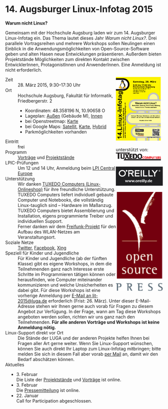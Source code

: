 # 14. Augsburger Linux-Infotag 2015
__Warum nicht Linux?__

Gemeinsam mit der Hochschule Augsburg laden wir zum 14. Augsburger Linux-Infotag ein. Das Thema lautet dieses Jahr <em>Warum nicht Linux?</em>. Drei parallele Vortragsreihen und mehrere Workshops sollen
Neulingen einen Einblick in die Anwendungsmöglichkeiten von Open-Source-Software geben und alten Hasen neue Entwicklungen präsentieren. Außerdem bieten Projektstände Möglichkeiten zum direkten Kontakt zwischen EntwicklerInnen, ProtagonistInnen und AnwenderInnen.
Eine Anmeldung ist nicht erforderlich.

<div style="float:right;"><a href="/download/lit_2015/poster.pdf"><img src="/images/LIT-2015/poster.png" style="width: 144px"></a>
<br>
<br>unterstützt von:
<br>
<a href="http://www.linux-onlineshop.de/"><img src="/images/LIT-2015/tuxedo.png" alt="TUXEDO Computers, Linux-Onlineshop"></a><br><br>
<a href="http://www.oreilly.de/"><img src="/images/LIT-2015/oreilly.jpeg" alt="O'Reilly Verlag" style="width: 150px; height: 61px"></a><br>
<br>
<a href="http://www.opensourcepress.de/"><img src="/images/LIT-2015/osp.png" alt="Open Source Press" style="width: 150px; height: 316px"></a><br>
<br>

</div>

<dl class="aufz">
  <dt>Zeit</dt>
  <dd>28. März 2015, 9:30–17:30 Uhr</dd>

  <dt>Ort</dt>
  <dd>Hochschule Augsburg, Fakultät für Informatik, Friedbergerstr. 2
    <ul style="margin-left: 0em;">
      <li>Koordinaten: 48.358196 N, 10.90658 O</li>
      <li>Lageplan:
         <a href="http://www.hs-augsburg.de/hochschule/lageplan/alle/index.html">Außen</a> (Gebäude M), 
         <a href="http://www.hs-augsburg.de/hochschule/lageplan/gebaeudeplan/rotes_tor/m-bau/m1/index.html">Innen</a>
      </li>
      <li>bei Openstreetmap: <a href="http://www.openstreetmap.org/index.html?mlat=48.3584&amp;mlon=10.9061&amp;zoom=16">Karte</a>
      </li><li>bei Google Maps: <a href="http://maps.google.de/maps?f=q&amp;hl=de&amp;geocode=&amp;q=48.358196,10.90658&amp;ie=UTF8&amp;t=k&amp;z=16&amp;iwloc=addr">Satellit</a>, <a href="http://maps.google.de/maps?f=q&amp;hl=de&amp;geocode=&amp;q=48.358196,10.90658&amp;ie=UTF8&amp;ll=48.358202,10.90657&amp;spn=0.009909,0.019913&amp;z=16&amp;iwloc=addr">Karte</a>, <a href="http://maps.google.de/maps?f=q&amp;q=48.358196,10.90658&amp;ie=UTF8&amp;ll=48.358202,10.90657&amp;spn=0.009909,0.019913&amp;t=h&amp;z=16&amp;iwloc=addr">Hybrid</a></li>
       <li> Parkmöglichkeiten vorhanden
    </li></ul>
  </dd>
  <dt>Eintritt</dt><dd>frei</dd>
  <dt>Programm</dt><dd><a href="Programm/">Vorträge</a> und <a href="Staende/">Projektstände</a></dd>
<dt>LPIC-Prüfungen</dt><dd>Um 12 und 14 Uhr, Anmeldung beim <a href="http://lpievent.lpice.eu/">LPI Central Europe</a></dd>
  
<dt>Unterstützung</dt>
<dd>Wir danken <a href="http://www.linux-onlineshop.de/">TUXEDO Computers (Linux-Onlineshop)</a> für ihre freundliche Unterstützung. TUXEDO Computers liefert individuell gebaute Computer und Notebooks, die vollständig Linux-tauglich sind – Hardware im Maßanzug. TUXEDO Computers bietet Assemblierung und Installation, eigens programmierte Treiber und individuellen Support.</dd>
<dd>Ferner danken wir dem <a href="http://augsburg.freifunk.net/">Freifunk-Projekt</a> für den Aufbau des WLAN-Netzes am Veranstaltungsort.</dd>

  <dt>Soziale Netze</dt><dd>
    <a href="http://twitter.com/lit_augsburg">Twitter</a>,     
    <a href="https://www.facebook.com/events/341072976093018/">Facebook</a>,
    <a href="https://www.xing.com/events/14-augsburger-linux-infotag-2015-1505532">Xing</a>
</dd>

<dt>Speziell für Kinder und Jugendliche</dt>
<dd>Für Kinder und Jugendliche (ab der fünften Klasse) gibt es eigene Workshops, in dem die Teilnehmenden ganz nach Interesse erste Schritte im Programmieren tätigen können oder herausfinden, wie Computer miteinander kommunizieren und welche Unsicherheiten es dabei gibt. Für diese Workshops ist eine vorherige Anmeldung per <a href="mailto:lit-2015@luga.de">E-Mail an lit-2015@luga.de</a> erforderlich (Frist: 26. März). Unter dieser E-Mail-Adresse stehen wir Ihnen gerne auch vorab für Fragen zu diesem Angebot zur Verfügung. In der Frage, wann am Tag diese Workshops angeboten werden sollen, richten wir uns ganz nach den Teilnehmenden. <strong>Für alle anderen Vorträge und Workshops ist keine Anmeldung nötig.</strong>
</dd>

<dt>Linux-Support direkt vor Ort</dt>
<dd>Die Stände der LUGA und der anderen Projekte helfen Ihnen bei Fragen aller Art gerne weiter. Wenn Sie Linux-Support wünschen, können Sie auch direkt Ihr Laptop zum Linux-Infotag mitbringen; bitte melden Sie sich in diesem Fall aber vorab <a href="mailto:lit-2015@luga.de">per Mail</a> an, damit wir den Bedarf abschätzen können.</dd>

<dt>Aktuelles</dt><dd>
<ul style="margin-left: -2em;">

<li>3. Februar <br>
Die Liste der <a href="Staende/">Projektstände</a> und <a href="Programm/">Vorträge</a> ist online.</li>

<li>3. Februar <br>
Die <a href="Presse/">Pressemitteilung</a> ist online.</li>

<li>22. Januar<br>Call for Participation abgeschlossen.</li>

